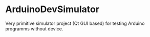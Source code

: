 # ArduinoDevSimulator
Very primitive simulator project (Qt GUI based) for testing Arduino programms without device.
